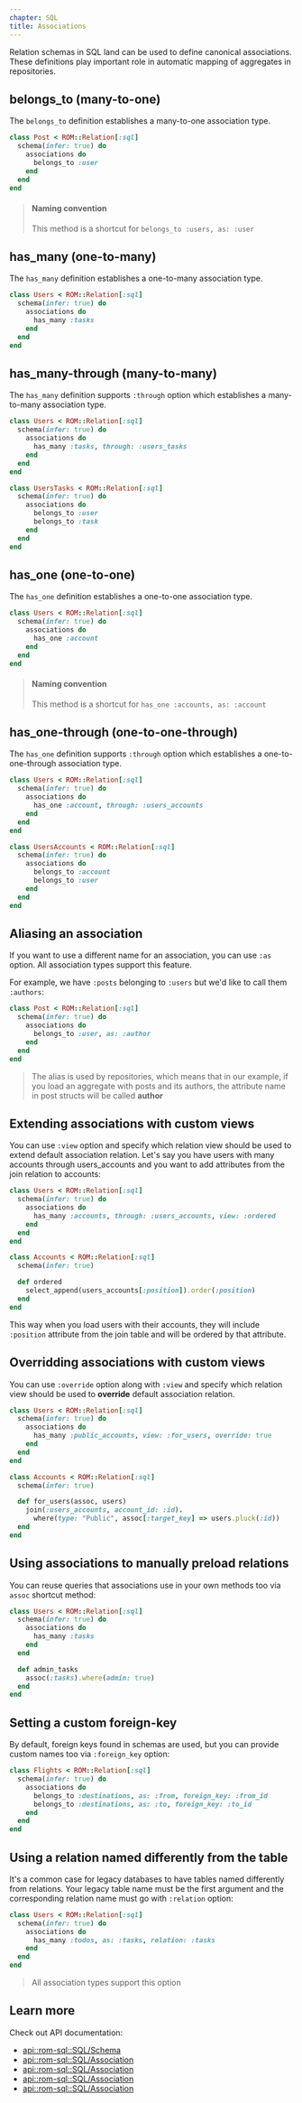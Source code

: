 ```yaml
---
chapter: SQL
title: Associations
---
```


Relation schemas in SQL land can be used to define canonical associations. These
definitions play important role in automatic mapping of aggregates in repositories.

## belongs_to (many-to-one)

The `belongs_to` definition establishes a many-to-one association type.

``` ruby
class Post < ROM::Relation[:sql]
  schema(infer: true) do
    associations do
      belongs_to :user
    end
  end
end
```

> #### Naming convention
> This method is a shortcut for `belongs_to :users, as: :user`

## has_many (one-to-many)

The `has_many` definition establishes a one-to-many association type.

``` ruby
class Users < ROM::Relation[:sql]
  schema(infer: true) do
    associations do
      has_many :tasks
    end
  end
end
```

## has_many-through (many-to-many)

The `has_many` definition supports `:through` option which establishes a
many-to-many association type.

``` ruby
class Users < ROM::Relation[:sql]
  schema(infer: true) do
    associations do
      has_many :tasks, through: :users_tasks
    end
  end
end

class UsersTasks < ROM::Relation[:sql]
  schema(infer: true) do
    associations do
      belongs_to :user
      belongs_to :task
    end
  end
end
```

## has_one (one-to-one)

The `has_one` definition establishes a one-to-one association type.

``` ruby
class Users < ROM::Relation[:sql]
  schema(infer: true) do
    associations do
      has_one :account
    end
  end
end
```

> #### Naming convention
> This method is a shortcut for `has_one :accounts, as: :account`

## has_one-through (one-to-one-through)

The `has_one` definition supports `:through` option which establishes a
one-to-one-through association type.

``` ruby
class Users < ROM::Relation[:sql]
  schema(infer: true) do
    associations do
      has_one :account, through: :users_accounts
    end
  end
end

class UsersAccounts < ROM::Relation[:sql]
  schema(infer: true) do
    associations do
      belongs_to :account
      belongs_to :user
    end
  end
end
```

## Aliasing an association

If you want to use a different name for an association, you can use `:as` option.
All association types support this feature.

For example, we have `:posts` belonging to `:users` but we'd like to call
them `:authors`:

``` ruby
class Post < ROM::Relation[:sql]
  schema(infer: true) do
    associations do
      belongs_to :user, as: :author
    end
  end
end
```

> The alias is used by repositories, which means that in our example, if you load
> an aggregate with posts and its authors, the attribute name in post structs
> will be called **author**

## Extending associations with custom views

You can use `:view` option and specify which relation view should be used to extend
default association relation. Let's say you have users with many accounts through
users_accounts and you want to add attributes from the join relation to accounts:

``` ruby
class Users < ROM::Relation[:sql]
  schema(infer: true) do
    associations do
      has_many :accounts, through: :users_accounts, view: :ordered
    end
  end
end

class Accounts < ROM::Relation[:sql]
  schema(infer: true)

  def ordered
    select_append(users_accounts[:position]).order(:position)
  end
end
```

This way when you load users with their accounts, they will include `:position`
attribute from the join table and will be ordered by that attribute.

## Overridding associations with custom views

You can use `:override` option along with `:view` and specify which relation view
should be used to **override** default association relation.

``` ruby
class Users < ROM::Relation[:sql]
  schema(infer: true) do
    associations do
      has_many :public_accounts, view: :for_users, override: true
    end
  end
end

class Accounts < ROM::Relation[:sql]
  schema(infer: true)

  def for_users(assoc, users)
    join(:users_accounts, account_id: :id).
      where(type: "Public", assoc[:target_key] => users.pluck(:id))
  end
end
```

## Using associations to manually preload relations

You can reuse queries that associations use in your own methods too via `assoc`
shortcut method:

``` ruby
class Users < ROM::Relation[:sql]
  schema(infer: true) do
    associations do
      has_many :tasks
    end
  end

  def admin_tasks
    assoc(:tasks).where(admin: true)
  end
end
```

## Setting a custom foreign-key

By default, foreign keys found in schemas are used, but you can provide custom names too via
`:foreign_key` option:

``` ruby
class Flights < ROM::Relation[:sql]
  schema(infer: true) do
    associations do
      belongs_to :destinations, as: :from, foreign_key: :from_id
      belongs_to :destinations, as: :to, foreign_key: :to_id
    end
  end
end
```

## Using a relation named differently from the table

It's a common case for legacy databases to have tables named differently from relations. Your legacy table name must be the first argument and the corresponding relation name must go with `:relation` option:

``` ruby
class Users < ROM::Relation[:sql]
  schema(infer: true) do
    associations do
      has_many :todos, as: :tasks, relation: :tasks
    end
  end
end
```

> All association types support this option

## Learn more

Check out API documentation:

* [api::rom-sql::SQL/Schema](AssociationsDSL)
* [api::rom-sql::SQL/Association](OneToMany)
* [api::rom-sql::SQL/Association](OneToOne)
* [api::rom-sql::SQL/Association](ManyToOne)
* [api::rom-sql::SQL/Association](ManyToMany)
